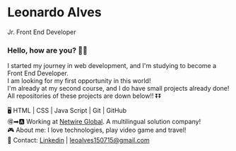 <h1>Leonardo Alves</h1>
Jr. Front End Developer

<h3>Hello, how are you? 🤘🏼</h3>

I started my journey in web development, and I'm studying to become a Front End Developer. <br>
I am looking for my first opportunity in this world! <br>
I'm already at my second course, and I do have small projects already done! All repositories of these projects are down below!! ⏬⏬

🖥 HTML | CSS | Java Script | Git | GitHub <br>
🉐➡🅰 Working at <a href= "https://netwire.global/?lang=pt-br" target="_blank">Netwire Global</a>. A multilingual solution company! <br>
🎮 About me: I love technologies, play video game and travel! <br>
📧 Contact: <a href= "https://www.linkedin.com/in/leoofalves/" target="_blank"> Linkedin</a> | leoalves150715@gmail.com <br>

